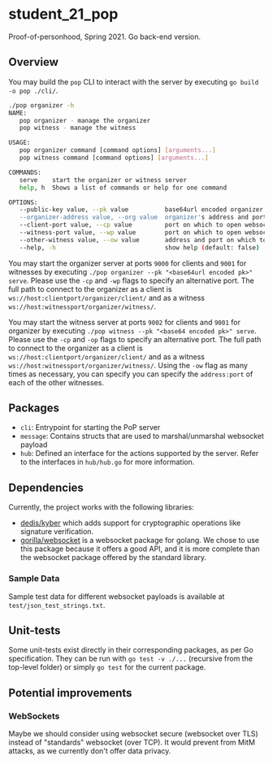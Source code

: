# student_21_pop
Proof-of-personhood, Spring 2021. Go back-end version.

## Overview

You may build the `pop` CLI to interact with the server by executing `go build -o pop ./cli/`.

```bash
./pop organizer -h
NAME:
   pop organizer - manage the organizer
   pop witness - manage the witness

USAGE:
   pop organizer command [command options] [arguments...]
   pop witness command [command options] [arguments...]

COMMANDS:
   serve    start the organizer or witness server
   help, h  Shows a list of commands or help for one command

OPTIONS:
   --public-key value, --pk value          base64url encoded organizer's public key
   --organizer-address value, --org value  organizer's address and port for witness to connect to organizer (default value "localhost:9000")
   --client-port value, --cp value         port on which to open websocket for clients (default value 9000 for organizer, 9002 for witness)
   --witness-port value, --wp value        port on which to open websocket for witnesses (default value 9002)
   --other-witness value, --ow value       address and port on which to connect to another witness, can be used as many times as necessary
   --help, -h                              show help (default: false)

```

You may start the organizer server at ports `9000` for clients and `9001` for witnesses by executing `./pop organizer --pk "<base64url encoded pk>" serve`.
Please use the `-cp` and `-wp` flags to specify an alternative port.
The full path to connect to the organizer as a client is `ws://host:clientport/organizer/client/` and as a witness `ws://host:witnessport/organizer/witness/`.

You may start the witness server at ports `9002` for clients and `9001` for organizer by executing `./pop witness --pk "<base64 encoded pk>" serve`.
Please use the `-cp` and `-op` flags to specify an alternative port.
The full path to connect to the organizer as a client is `ws://host:clientport/organizer/client/` and as a witness `ws://host:witnessport/organizer/witness/`.
Using the `-ow` flag as many times as necessary, you can specify you can specify the `address:port` of each of the other witnesses.

## Packages

- `cli`: Entrypoint for starting the PoP server
- `message`: Contains structs that are used to marshal/unmarshal websocket payload
- `hub`: Defined an interface for the actions supported by the server. Refer to the interfaces in `hub/hub.go` for more information.


## Dependencies
Currently, the project works with the following libraries:
* [dedis/kyber](https://github.com/dedis/kyber) which adds support for cryptographic operations like signature verification.
* [gorilla/websocket](https://github.com/gorilla/websocket) is a websocket package for golang. We chose to use this
  package because it offers a good API, and it is more complete than the websocket package offered by the standard library.


### Sample Data

Sample test data for different websocket payloads is available at `test/json_test_strings.txt`.

## Unit-tests
Some unit-tests exist directly in their corresponding packages, as per Go specification. They can be run with `go test -v ./...` (recursive from the top-level folder) or simply `go test` for the current package.


## Potential improvements

### WebSockets
Maybe we should consider using websocket secure (websocket over TLS) instead of "standards" websocket (over TCP). It
would prevent from MitM attacks, as we currently don't offer data privacy.
